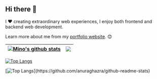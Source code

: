 ## Hi there 👋

I ❤️ creating extraordinary web experiences, I enjoy both frontend and backend web development.

Learn more about me from my [portfolio website](https://www.levonarmen.com). 😊

<!-- 
![Top Language](https://github-readme-stats.vercel.app/api/top-langs/?username=bobshoaun&exclude_repo=The-CSC207-Calendar&hide=shaderlab,hlsl&layout=compact&langs_count=10&theme=tokyonight)
-->
| <a href="https://github.com/anuraghazra/github-readme-stats"><img align="center" src="https://github-readme-stats.vercel.app/api?username=mino9421&show_icons=true&include_all_commits=true&theme=buefy&hide_border=true" alt="Mino's github stats" /></a> | <a href="https://github.com/anuraghazra/github-readme-stats"><img align="center" src="https://github-readme-stats.vercel.app/api/top-langs/?username=mino9421&layout=compact&theme=tokyonight&hide_border=true" /></a> |
| ------------- | ------------- |
[![Top Langs](https://github-readme-stats-git-masterrstaa-rickstaa.vercel.app/api/top-langs/?username=mino9421&theme=tokyonight&layout=compact&langs_count=10&langs_count=10)](https://github.com/anuraghazra/github-readme-stats)

[![Top Langs]([https://github-readme-stats-git-masterrstaa-rickstaa.vercel.app/api/top-langs/?username=mino9421&theme=tokyonight&layout=compact&langs_count=10](https://github-readme-stats.vercel.app/api/?username=mino9421))](https://github.com/anuraghazra/github-readme-stats)
<!--
**mino9421/mino9421** is a ✨ _special_ ✨ repository because its `README.md` (this file) appears on your GitHub profile.

Here are some ideas to get you started:

- 🔭 I’m currently working on ...
- 🌱 I’m currently learning ...
- 👯 I’m looking to collaborate on ...
- 🤔 I’m looking for help with ...
- 💬 Ask me about ...
- 📫 How to reach me: ...
- 😄 Pronouns: ...
- ⚡ Fun fact: ...
-->
